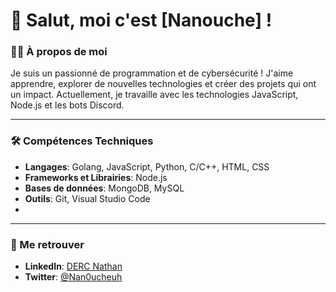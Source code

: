 # 👋 Salut, moi c'est [Nanouche] !

### 👨‍💻 À propos de moi
Je suis un passionné de programmation et de cybersécurité ! J'aime apprendre, explorer de nouvelles technologies et créer des projets qui ont un impact. Actuellement, je travaille avec les technologies JavaScript, Node.js et les bots Discord.

---

### 🛠️ Compétences Techniques

- **Langages**: Golang, JavaScript, Python, C/C++, HTML, CSS
- **Frameworks et Librairies**: Node.js
- **Bases de données**: MongoDB, MySQL
- **Outils**: Git, Visual Studio Code
- 
---

### 🔗 Me retrouver

- **LinkedIn**: [DERC Nathan]([https://www.linkedin.com/in/ton_nom](https://www.linkedin.com/in/nathan-derc-857b892a0/))
- **Twitter**: [@Nan0ucheuh]([https://twitter.com/TonPseudo](https://x.com/Nan0ucheuh?t=jscLcXjLA-2BKjxNYsUUdg&s=09))
